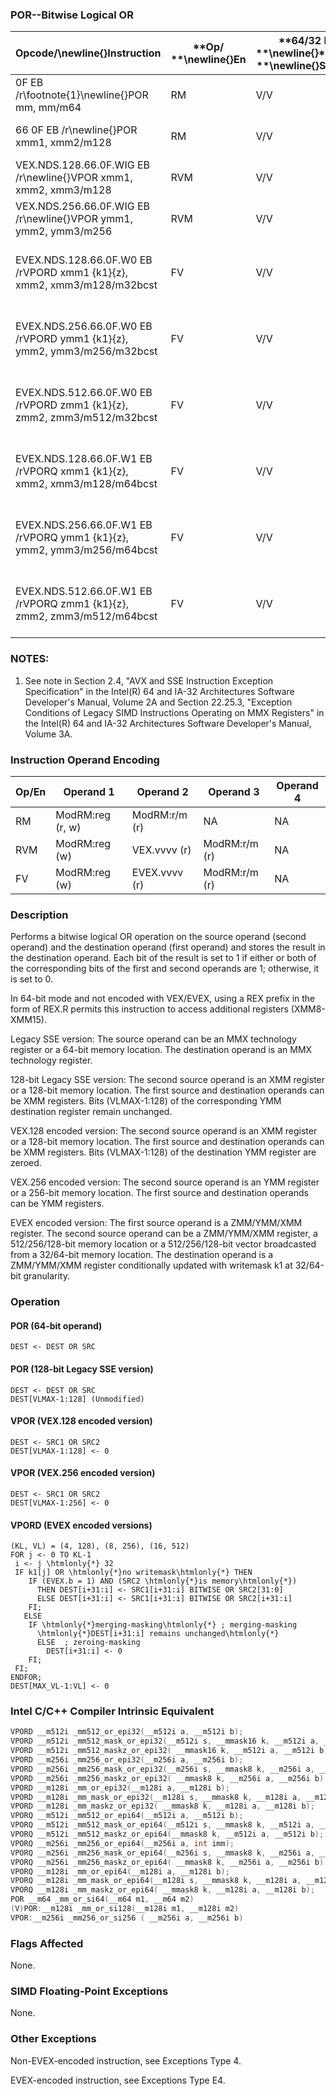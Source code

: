 ### POR--Bitwise Logical OR


|**Opcode/**\newline{}**Instruction**|**Op/ **\newline{}**En**|**64/32 bit **\newline{}**Mode **\newline{}**Support**|**CPUID **\newline{}**Feature **\newline{}**Flag**|**Description**|
|------------------------------------|------------------------|------------------------------------------------------|--------------------------------------------------|---------------|
|0F EB /r\footnote{1}\newline{}POR mm, mm/m64|RM|V/V |MMX|Bitwise OR of mm/m64 and mm.|
|66 0F EB /r\newline{}POR xmm1, xmm2/m128|RM|V/V|SSE2|Bitwise OR of xmm2/m128 and xmm1.|
|VEX.NDS.128.66.0F.WIG EB /r\newline{}VPOR xmm1, xmm2, xmm3/m128|RVM|V/V|AVX|Bitwise OR of xmm2/m128 and xmm3.|
|VEX.NDS.256.66.0F.WIG EB /r\newline{}VPOR ymm1, ymm2, ymm3/m256|RVM|V/V|AVX2|Bitwise OR of ymm2/m256 and ymm3.|
|EVEX.NDS.128.66.0F.W0 EB /rVPORD xmm1 {k1}{z}, xmm2, xmm3/m128/m32bcst |FV|V/V|AVX512VLAVX512F|Bitwise OR of packed doubleword integers in xmm2 and xmm3/m128/m32bcst using writemask k1. |
|EVEX.NDS.256.66.0F.W0 EB /rVPORD ymm1 {k1}{z}, ymm2, ymm3/m256/m32bcst |FV|V/V|AVX512VLAVX512F|Bitwise OR of packed doubleword integers in ymm2 and ymm3/m256/m32bcst using writemask k1. |
|EVEX.NDS.512.66.0F.W0 EB /rVPORD zmm1 {k1}{z}, zmm2, zmm3/m512/m32bcst |FV|V/V|AVX512F|Bitwise OR of packed doubleword integers in zmm2 and zmm3/m512/m32bcst using writemask k1. |
|EVEX.NDS.128.66.0F.W1 EB /rVPORQ xmm1 {k1}{z}, xmm2, xmm3/m128/m64bcst|FV|V/V|AVX512VLAVX512F|Bitwise OR of packed quadword integers in xmm2 and xmm3/m128/m64bcst using writemask k1. |
|EVEX.NDS.256.66.0F.W1 EB /rVPORQ ymm1 {k1}{z}, ymm2, ymm3/m256/m64bcst|FV|V/V|AVX512VLAVX512F|Bitwise OR of packed quadword integers in ymm2 and ymm3/m256/m64bcst using writemask k1. |
|EVEX.NDS.512.66.0F.W1 EB /rVPORQ zmm1 {k1}{z}, zmm2, zmm3/m512/m64bcst|FV|V/V|AVX512F|Bitwise OR of packed quadword integers in zmm2 and zmm3/m512/m64bcst using writemask k1. |
### NOTES:


1. See note in Section 2.4, "AVX and SSE Instruction Exception Specification" in the Intel(R) 64 and IA-32 Architectures Software Developer's Manual, Volume 2A and Section 22.25.3, "Exception Conditions of Legacy SIMD Instructions Operating on MMX Registers" in the Intel(R) 64 and IA-32 Architectures Software Developer's Manual, Volume 3A.

### Instruction Operand Encoding


|Op/En|Operand 1|Operand 2|Operand 3|Operand 4|
|-----|---------|---------|---------|---------|
|RM|ModRM:reg (r, w)|ModRM:r/m (r)|NA|NA|
|RVM|ModRM:reg (w)|VEX.vvvv (r)|ModRM:r/m (r)|NA|
|FV|ModRM:reg (w)|EVEX.vvvv (r)|ModRM:r/m (r)|NA|
### Description


Performs a bitwise logical OR operation on the source operand (second operand) and the destination operand (first operand) and stores the result in the destination operand. Each bit of the result is set to 1 if either or both of the corresponding bits of the first and second operands are 1; otherwise, it is set to 0.

In 64-bit mode and not encoded with VEX/EVEX, using a REX prefix in the form of REX.R permits this instruction to access additional registers (XMM8-XMM15).



Legacy SSE version: The source operand can be an MMX technology register or a 64-bit memory location. The destination operand is an MMX technology register.

128-bit Legacy SSE version: The second source operand is an XMM register or a 128-bit memory location. The first source and destination operands can be XMM registers. Bits (VLMAX-1:128) of the corresponding YMM destination register remain unchanged.

VEX.128 encoded version: The second source operand is an XMM register or a 128-bit memory location. The first source and destination operands can be XMM registers. Bits (VLMAX-1:128) of the destination YMM register are zeroed. 

VEX.256 encoded version: The second source operand is an YMM register or a 256-bit memory location. The first source and destination operands can be YMM registers.

EVEX encoded version: The first source operand is a ZMM/YMM/XMM register. The second source operand can be a ZMM/YMM/XMM register, a 512/256/128-bit memory location or a 512/256/128-bit vector broadcasted from a 32/64-bit memory location. The destination operand is a ZMM/YMM/XMM register conditionally updated with writemask k1 at 32/64-bit granularity.


### Operation
#### POR (64-bit operand)
```info-verb
DEST  <- DEST OR SRC
```
#### POR (128-bit Legacy SSE version)
```info-verb
DEST  <- DEST OR SRC
DEST[VLMAX-1:128] (Unmodified)
```
#### VPOR (VEX.128 encoded version)
```info-verb
DEST  <- SRC1 OR SRC2
DEST[VLMAX-1:128] <-  0
```
#### VPOR (VEX.256 encoded version)
```info-verb
DEST <-  SRC1 OR SRC2
DEST[VLMAX-1:256]  <- 0
```
#### VPORD (EVEX encoded versions) 
```info-verb
(KL, VL) = (4, 128), (8, 256), (16, 512)
FOR j <-  0 TO KL-1
 i  <- j \htmlonly{*} 32
 IF k1[j] OR \htmlonly{*}no writemask\htmlonly{*} THEN
    IF (EVEX.b = 1) AND (SRC2 \htmlonly{*}is memory\htmlonly{*})
      THEN DEST[i+31:i]  <- SRC1[i+31:i] BITWISE OR SRC2[31:0]
      ELSE DEST[i+31:i]  <- SRC1[i+31:i] BITWISE OR SRC2[i+31:i]
    FI;
   ELSE 
    IF \htmlonly{*}merging-masking\htmlonly{*} ; merging-masking
      \htmlonly{*}DEST[i+31:i] remains unchanged\htmlonly{*}
      ELSE  ; zeroing-masking
        DEST[i+31:i] <-  0
    FI;
 FI;
ENDFOR;
DEST[MAX_VL-1:VL]  <- 0
```

### Intel C/C++ Compiler Intrinsic Equivalent

```cpp
VPORD __m512i _mm512_or_epi32(__m512i a, __m512i b);
VPORD __m512i _mm512_mask_or_epi32(__m512i s, __mmask16 k, __m512i a, __m512i b);
VPORD __m512i _mm512_maskz_or_epi32( __mmask16 k, __m512i a, __m512i b);
VPORD __m256i _mm256_or_epi32(__m256i a, __m256i b);
VPORD __m256i _mm256_mask_or_epi32(__m256i s, __mmask8 k, __m256i a, __m256i b,);
VPORD __m256i _mm256_maskz_or_epi32( __mmask8 k, __m256i a, __m256i b);
VPORD __m128i _mm_or_epi32(__m128i a, __m128i b);
VPORD __m128i _mm_mask_or_epi32(__m128i s, __mmask8 k, __m128i a, __m128i b);
VPORD __m128i _mm_maskz_or_epi32( __mmask8 k, __m128i a, __m128i b);
VPORQ __m512i _mm512_or_epi64(__m512i a, __m512i b);
VPORQ __m512i _mm512_mask_or_epi64(__m512i s, __mmask8 k, __m512i a, __m512i b);
VPORQ __m512i _mm512_maskz_or_epi64(__mmask8 k, __m512i a, __m512i b);
VPORQ __m256i _mm256_or_epi64(__m256i a, int imm);
VPORQ __m256i _mm256_mask_or_epi64(__m256i s, __mmask8 k, __m256i a, __m256i b);
VPORQ __m256i _mm256_maskz_or_epi64( __mmask8 k, __m256i a, __m256i b);
VPORQ __m128i _mm_or_epi64(__m128i a, __m128i b);
VPORQ __m128i _mm_mask_or_epi64(__m128i s, __mmask8 k, __m128i a, __m128i b);
VPORQ __m128i _mm_maskz_or_epi64( __mmask8 k, __m128i a, __m128i b);
POR __m64 _mm_or_si64(__m64 m1, __m64 m2)
(V)POR:__m128i _mm_or_si128(__m128i m1, __m128i m2)
VPOR:__m256i _mm256_or_si256 ( __m256i a, __m256i b)
```
### Flags Affected


None.

### SIMD Floating-Point Exceptions


None.

### Other Exceptions


Non-EVEX-encoded instruction, see Exceptions Type 4.

EVEX-encoded instruction, see Exceptions Type E4.

